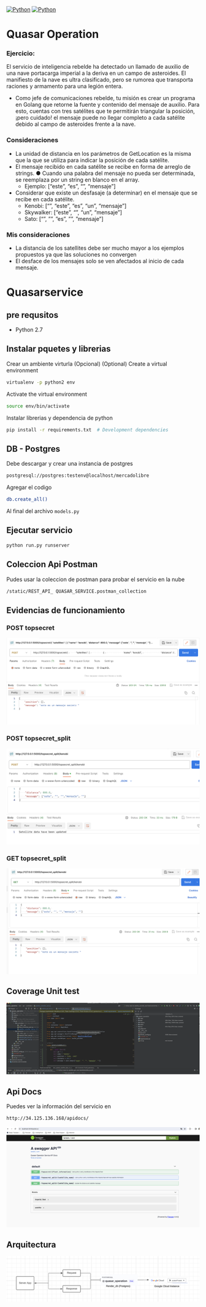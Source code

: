
[![Python](https://img.shields.io/badge/Python-%32.7-green.svg)](https://www.python.org/downloads/)
[![Python](https://img.shields.io/badge/Python-flask-blue.svg)](https://flask.palletsprojects.com/en/3.0.x/)


# Quasar Operation
### Ejercicio:
El servicio de inteligencia rebelde ha detectado un llamado de auxilio de una nave portacarga imperial a la deriva en un campo de asteroides. El manifiesto de la nave es ultra clasificado, pero se rumorea que transporta raciones y armamento para una legión entera.

- Como jefe de comunicaciones rebelde, tu misión es crear un programa en Golang que retorne la fuente y contenido del mensaje de auxilio. Para esto, cuentas con tres satélites que te permitirán triangular la posición, ¡pero cuidado! el mensaje puede no llegar completo a cada satélite debido al campo de asteroides frente a la nave.

### Consideraciones
- La unidad de distancia en los parámetros de GetLocation es la misma que la que se
utiliza para indicar la posición de cada satélite.
- El mensaje recibido en cada satélite se recibe en forma de arreglo de strings. ● Cuando una palabra del mensaje no pueda ser determinada, se reemplaza por un string en blanco en el array.
  - Ejemplo: [“este”, “es”, “”, “mensaje”]
- Considerar que existe un desfasaje (a determinar) en el mensaje que se recibe en cada
satélite.
  - Kenobi: [“”, “este”, “es”, “un”, “mensaje”]
  - Skywalker: [“este”, “”, “un”, “mensaje”] 
  - Sato: [“”, ””, ”es”, ””, ”mensaje”]

### Mis consideraciones
- La distancia de los satellites debe ser mucho mayor a los ejemplos propuestos ya que las soluciones no convergen
- El desface de los mensajes solo se ven afectados al inicio de cada mensaje.


# Quasarservice
## pre requsitos
* Python 2.7

## Instalar pquetes y librerias
Crear un ambiente virturla (Opcional)
(Optional) Create a virtual environment

```bash
virtualenv -p python2 env
```

Activate the virtual environment
```bash
source env/bin/activate
```

Instalar librerias y dependencia de python

```bash
pip install -r requirements.txt  # Development dependencies
```

## DB - Postgres
Debe descargar y crear una instancia de postgres
```bash
postgresql://postgres:testenv@localhost/mercadolibre
```

Agregar el codigo 
```bash
db.create_all()
```
Al final del archivo `models.py` 

## Ejecutar servicio

```bash
python run.py runserver
```

## Coleccion Api Postman
Pudes usar la coleccion de postman para probar el servicio en la nube
```bash
/static/REST_API_ QUASAR_SERVICE.postman_collection
```

## Evidencias de funcionamiento
### POST topsecret
![POST_topsecret](./static/topsecret_POST.png)

### POST topsecret_split
![POST_topsecret_split](./static/topsecret_split_POST.png)

### GET topsecret_split
![GET_topsecret_split](./static/topsecret_split_GET.png)

## Coverage Unit test
![coverage_unit_test](./static/coverage_unit_test.png)

## Api Docs
Puedes ver la información del servicio en 
```bash
http://34.125.136.168/apidocs/
```
![api_docs](./static/api_docs.png)

## Arquitectura 
![arquitectura](./static/Arquitectura.png)










